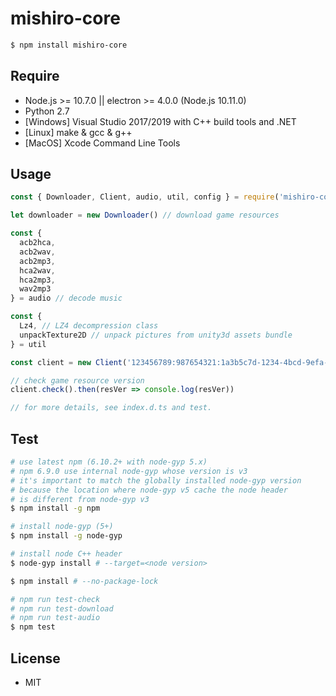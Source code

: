 # mishiro-core

``` bash
$ npm install mishiro-core
```

## Require

* Node.js >= 10.7.0 || electron >= 4.0.0 (Node.js 10.11.0)
* Python 2.7
* [Windows] Visual Studio 2017/2019 with C++ build tools and .NET
* [Linux] make & gcc & g++
* [MacOS] Xcode Command Line Tools

## Usage

``` javascript
const { Downloader, Client, audio, util, config } = require('mishiro-core')

let downloader = new Downloader() // download game resources

const {
  acb2hca,
  acb2wav,
  acb2mp3,
  hca2wav,
  hca2mp3,
  wav2mp3
} = audio // decode music

const {
  Lz4, // LZ4 decompression class
  unpackTexture2D // unpack pictures from unity3d assets bundle
} = util

const client = new Client('123456789:987654321:1a3b5c7d-1234-4bcd-9efa-8e6f4a2b7c5d')

// check game resource version
client.check().then(resVer => console.log(resVer))

// for more details, see index.d.ts and test.
```

## Test

``` bash
# use latest npm (6.10.2+ with node-gyp 5.x)
# npm 6.9.0 use internal node-gyp whose version is v3
# it's important to match the globally installed node-gyp version
# because the location where node-gyp v5 cache the node header
# is different from node-gyp v3
$ npm install -g npm

# install node-gyp (5+)
$ npm install -g node-gyp

# install node C++ header
$ node-gyp install # --target=<node version>

$ npm install # --no-package-lock

# npm run test-check
# npm run test-download
# npm run test-audio
$ npm test
```

## License
* MIT
